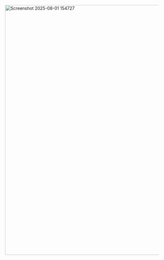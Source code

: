 <img width="1727" height="818" alt="Screenshot 2025-08-01 154727" src="https://github.com/user-attachments/assets/009e37bc-4456-426a-9e80-aee39843c629" />
